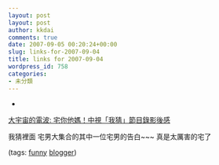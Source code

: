 ```yaml
---
layout: post
layout: post
author: kkdai
comments: true
date: 2007-09-05 00:20:24+00:00
slug: links-for-2007-09-04
title: links for 2007-09-04
wordpress_id: 758
categories:
- 未分類
---
```



	
  * 
		

[大宇宙的電波: 宅你他媽！中視「我猜」節目錄影後感](http://windranger.spaces.live.com/blog/cns!31FFB0C61D590653!270.entry)


		

我猜裡面 宅男大集合的其中一位宅男的告白~~~ 真是太厲害的宅了


		

(tags: [funny](http://del.icio.us/kkdai/funny) [blogger](http://del.icio.us/kkdai/blogger))


	



